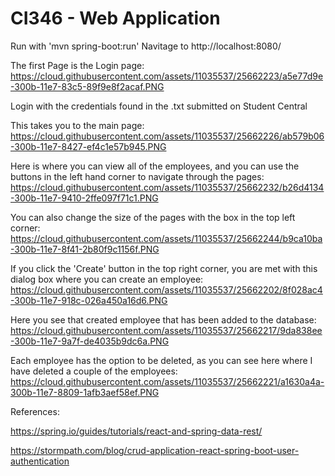 # CI346 - Web Application


Run with 'mvn spring-boot:run'
Navitage to http://localhost:8080/

The first Page is the Login page:
https://cloud.githubusercontent.com/assets/11035537/25662223/a5e77d9e-300b-11e7-83c5-89f9e8f2acaf.PNG

Login with the credentials found in the .txt submitted on Student Central


This takes you to the main page:
https://cloud.githubusercontent.com/assets/11035537/25662226/ab579b06-300b-11e7-8427-ef4c1e57b945.PNG

Here is where you can view all of the employees, and you can use the buttons in the left hand corner to navigate through the pages:
https://cloud.githubusercontent.com/assets/11035537/25662232/b26d4134-300b-11e7-9410-2ffe097f71c1.PNG

You can also change the size of the pages with the box in the top left corner:
https://cloud.githubusercontent.com/assets/11035537/25662244/b9ca10ba-300b-11e7-8f41-2b80f9c1156f.PNG

If you click the 'Create' button in the top right corner, you are met with this dialog box where you can create an employee:
https://cloud.githubusercontent.com/assets/11035537/25662202/8f028ac4-300b-11e7-918c-026a450a16d6.PNG

Here you see that created employee that has been added to the database:
https://cloud.githubusercontent.com/assets/11035537/25662217/9da838ee-300b-11e7-9a7f-de4035b9dc6a.PNG

Each employee has the option to be deleted, as you can see here where I have deleted a couple of the employees:
https://cloud.githubusercontent.com/assets/11035537/25662221/a1630a4a-300b-11e7-8809-1afb3aef58ef.PNG

References:

https://spring.io/guides/tutorials/react-and-spring-data-rest/

https://stormpath.com/blog/crud-application-react-spring-boot-user-authentication
